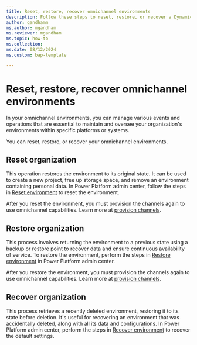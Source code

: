 ```yaml
---
title: Reset, restore, recover omnichannel environments
description: Follow these steps to reset, restore, or recover a Dynamics 365 environment that includes omnichannel capabilities.
author: gandhamm
ms.author: mgandham
ms.reviewer: mgandham
ms.topic: how-to
ms.collection: 
ms.date: 08/12/2024
ms.custom: bap-template

---
```


# Reset, restore, recover omnichannel environments

In your omnichannel environments, you can manage various events and operations that are essential to maintain and oversee your organization's environments within specific platforms or systems.

You can reset, restore, or recover your omnichannel environments.

## Reset organization

This operation restores the environment to its original state. It can be used to create a new project, free up storage space, and remove an environment containing personal data. In Power Platform admin center, follow the steps in [Reset environment](/power-platform/admin/reset-environment) to reset the environment.

After you reset the environment, you must provision the channels again to use omnichannel capabilities. Learn more at [provision channels](provision-channels.md).

## Restore organization

This process involves returning the environment to a previous state using a backup or restore point to recover data and ensure continuous availability of service. To restore the environment, perform the steps in [Restore environment](/power-platform/admin/backup-restore-environments) in Power Platform admin center.

After you restore the environment, you must provision the channels again to use omnichannel capabilities. Learn more at [provision channels](provision-channels.md).

## Recover organization

This process retrieves a recently deleted environment, restoring it to its state before deletion. It's useful for recovering an environment that was accidentally deleted, along with all its data and configurations. In Power Platform admin center, perform the steps in [Recover environment](/power-platform/admin/recover-environment) to recover the default settings.


